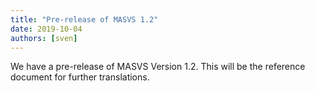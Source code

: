 ```yaml
---
title: "Pre-release of MASVS 1.2"
date: 2019-10-04
authors: [sven]
---
```


We have a pre-release of MASVS Version 1.2. This will be the reference document for further translations.

<!-- more -->
